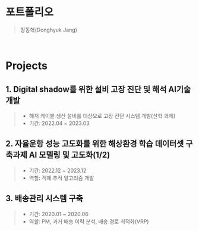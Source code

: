 # 포트폴리오
> 장동혁(Donghyuk Jang)

<br />  

# Projects
## 1. Digital shadow를 위한 설비 고장 진단 및 해석 AI기술 개발
> - 해저 케이블 생산 설비를 대상으로 고장 진단 시스템 개발(산학 과제)
> - 기간: 2022.04 ~ 2023.03

## 2. 자율운항 성능 고도화를 위한 해상환경 학습 데이터셋 구축과제 AI 모델링 및 고도화(1/2)
> - 기간: 2022.12 ~ 2023.12
> - 역할: 객체 추적 알고리즘 개발

## 3. 배송관리 시스템 구축
> - 기간: 2020.01 ~ 2020.06
> - 역할: PM, 과거 배송 이력 분석, 배송 경로 최적화(VRP)
